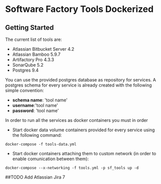 # Software Factory Tools Dockerized


## Getting Started
The current list of tools are:
* Atlassian Bitbucket Server 4.2
* Atlassian Bamboo 5.9.7
* Artifactory Pro 4.3.3
* SonarQube 5.2
* Postgres 9.4

You can use the provided postgres database as repository for services. A postgres schema for every service is already created  with the following simple convention:
* **schema name**: 'tool name'
* **username**:'tool name'
* **password**: 'tool name'

In order to run all the services as docker containers you must in order
 * Start docker data volume containers provided for every service using the following command:
 
 ```docker-compose -f tools-data.yml```
 * Start docker containers attaching them to custom network (in order to enable comunication between them):
 
 ```docker-compose --x-networking -f tools.yml -p sf_tools up -d```
    
    
##TODO
 Add Atlassian Jira 7
